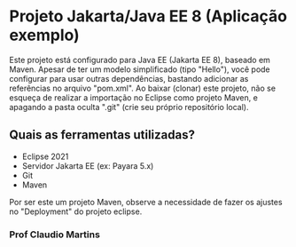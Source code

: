 # Projeto Jakarta/Java EE 8 (Aplicação exemplo)
Este projeto está configurado para Java EE (Jakarta EE 8), baseado em Maven. Apesar de ter um modelo simplificado (tipo "Hello"), você pode configurar para usar outras dependências, bastando adicionar as referências no arquivo "pom.xml".
Ao baixar (clonar) este projeto, não se esqueça de realizar a importação no Eclipse como projeto Maven, e apagando a pasta oculta ".git" (crie seu próprio repositório local).
 
## Quais as ferramentas utilizadas?
 * Eclipse 2021
 * Servidor Jakarta EE (ex: Payara 5.x)
 * Git 
 * Maven
 
Por ser este um projeto Maven, observe a necessidade de fazer os ajustes no "Deployment" do projeto eclipse.

### Prof Claudio Martins